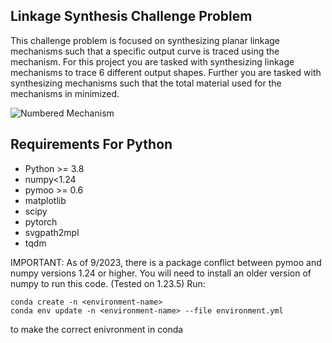 ## Linkage Synthesis Challenge Problem

This challenge problem is focused on synthesizing planar linkage mechanisms such that a specific output curve is traced using the mechanism. For this project you are tasked with synthesizing linkage mechanisms to trace 6 different output shapes. Further you are tasked with synthesizing mechanisms such that the total material used for the mechanisms in minimized. 

<img src="https://i.ibb.co/qsPC0gC/2021-09-13-0hl-Kleki.png" alt="Numbered Mechanism" border="0">


## Requirements For Python
<ul>
<li>Python >= 3.8</li>
<li>numpy<1.24</li>
<li>pymoo >= 0.6</li>
<li>matplotlib</li>
<li>scipy</li>
<li>pytorch</li>
<li>svgpath2mpl</li>
<li>tqdm</li>
</ul>

IMPORTANT: As of 9/2023, there is a package conflict between pymoo and numpy versions 1.24 or higher. You will need to install an older version of numpy to run this code. (Tested on 1.23.5)
Run:
```
conda create -n <environment-name> 
conda env update -n <environment-name> --file environment.yml
```

to make the correct enivronment in conda



